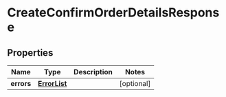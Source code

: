 
# CreateConfirmOrderDetailsResponse

## Properties
Name | Type | Description | Notes
------------ | ------------- | ------------- | -------------
**errors** | [**ErrorList**](../ErrorList.md) |  |  [optional]



